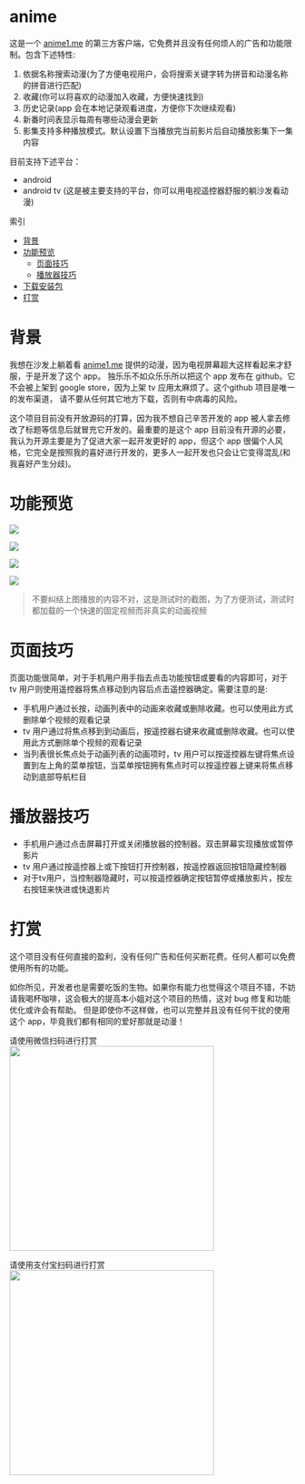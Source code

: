 # anime

这是一个 [anime1.me](https://anime1.me/)
的第三方客户端，它免费并且没有任何烦人的广告和功能限制。包含下述特性:

1. 依据名称搜索动漫(为了方便电视用户，会将搜索关键字转为拼音和动漫名称的拼音进行匹配)
2. 收藏(你可以将喜欢的动漫加入收藏，方便快速找到)
3. 历史记录(app 会在本地记录观看进度，方便你下次继续观看)
4. 新番时间表显示每周有哪些动漫会更新
5. 影集支持多种播放模式。默认设置下当播放完当前影片后自动播放影集下一集内容

目前支持下述平台：

- android
- android tv (这是被主要支持的平台，你可以用电视遥控器舒服的躺沙发看动漫)

索引

- [背景](#背景)
- [功能预览](#功能预览)
  - [页面技巧](#页面技巧)
  - [播放器技巧](#播放器技巧)
- [下载安装包](https://github.com/selene201226/anime/releases)
- [打赏](#打赏)

# 背景

我想在沙发上躺着看 [anime1.me](https://anime1.me/)
提供的动漫，因为电视屏幕超大这样看起来才舒服，于是开发了这个 app。
独乐乐不如众乐乐所以把这个 app 发布在 github。它不会被上架到 google
store，因为上架 tv 应用太麻烦了。这个github 项目是唯一的发布渠道，
请不要从任何其它地方下载，否则有中病毒的风险。

这个项目目前没有开放源码的打算，因为我不想自己辛苦开发的 app
被人拿去修改了标题等信息后就冒充它开发的。最重要的是这个 app
目前没有开源的必要， 我认为开源主要是为了促进大家一起开发更好的 app，但这个 app
很偏个人风格，它完全是按照我的喜好进行开发的，更多人一起开发也只会让它变得混乱(和我喜好产生分歧)。

# 功能预览

![](images/0.png)

![](images/1.png)

![](images/2.png)

![](images/3.png)

> 不要纠结上图播放的内容不对，这是测试时的截图，为了方便测试，测试时都加载的一个快速的固定视频而非真实的动画视频

# 页面技巧

页面功能很简单，对于手机用户用手指去点击功能按钮或要看的内容即可，对于 tv
用户则使用遥控器将焦点移动到内容后点击遥控器确定。需要注意的是:

- 手机用户通过长按，动画列表中的动画来收藏或删除收藏。也可以使用此方式删除单个视频的观看记录
- tv
  用户通过将焦点移到到动画后，按遥控器右键来收藏或删除收藏。也可以使用此方式删除单个视频的观看记录
- 当列表很长焦点处于动画列表的动画项时，tv
  用户可以按遥控器左键将焦点设置到左上角的菜单按钮，当菜单按钮拥有焦点时可以按遥控器上键来将焦点移动到底部导航栏目

# 播放器技巧

- 手机用户通过点击屏幕打开或关闭播放器的控制器。双击屏幕实现播放或暂停影片
- tv 用户通过按遥控器上或下按钮打开控制器，按遥控器返回按钮隐藏控制器
- 对于tv用户，当控制器隐藏时，可以按遥控器确定按钮暂停或播放影片，按左右按钮来快进或快退影片

# 打赏

这个项目没有任何直接的盈利，没有任何广告和任何买断花费。任何人都可以免费使用所有的功能。

如你所见，开发者也是需要吃饭的生物。如果你有能力也觉得这个项目不错，不妨请我喝杯咖啡，这会极大的提高本小姐对这个项目的热情，这对
bug 修复和功能优化或许会有帮助。
但是即使你不这样做，也可以完整并且没有任何干扰的使用这个
app，毕竟我们都有相同的爱好那就是动漫！

请使用微信扫码进行打赏\
<img src="images/wxpay.jpg" width="360px">

请使用支付宝扫码进行打赏\
<img src="images/alipay.jpg" width="360px">
